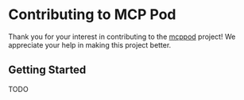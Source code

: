 # Contributing to MCP Pod

Thank you for your interest in contributing to the [mcppod](https://github.com/harmonyjs/mcppod) project! We appreciate your help in making this project better.

## Getting Started

TODO
